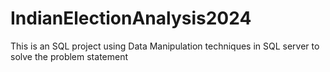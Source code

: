 # IndianElectionAnalysis2024
This is an SQL project using Data Manipulation techniques in SQL server to solve the problem statement
